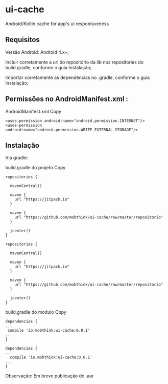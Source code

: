 # ui-cache
Android/Kotlin cache for app's ui responisveness

## Requisitos

Versão Android: Android 4.x+;

Incluir corretamente a url do repositório da lib nos repositories do build.gradle, conforme o guia Instalação;

Importar corretamente as dependências no .gradle, conforme o guia Instalação;

## Permissões no AndroidManifest.xml :

AndroidManifest.xml
 Copy
 ```
<uses-permission android:name="android.permission.INTERNET"/>
<uses-permission android:name="android.permission.WRITE_EXTERNAL_STORAGE"/>
```
## Instalação
Via gradle:

build.gradle do projeto
 Copy
```
repositories {

  mavenCentral()

  maven {
    url "https://jitpack.io"
  }

  maven {
    url "https://github.com/mobthink/ui-cache/raw/master/repositorio"
  }

  jcenter()
}
```

```
repositories {

  mavenCentral()

  maven {
    url "https://jitpack.io"
  }

  maven {
    url "https://github.com/mobthink/ui-cache/raw/master/repositorio"
  }

  jcenter()
}
```

build.gradle do modulo
 Copy
 ```
dependencies {
...
  compile 'io.mobthink:ui-cache:0.0.1'
...
}
```
```
dependencies {
...
  compile 'io.mobthink:ui-cache:0.0.1'
...
}
```

Observação: Em breve publicação do .aar
